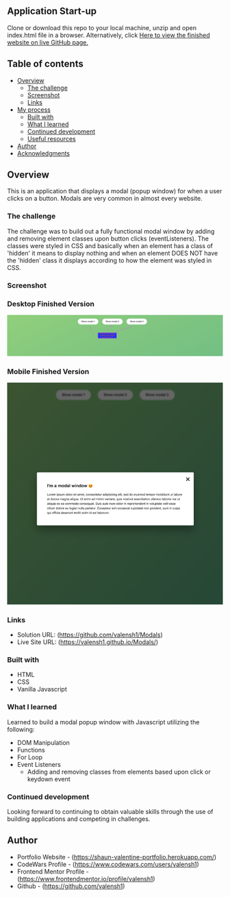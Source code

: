 ## Application Start-up

Clone or download this repo to your local machine, unzip and open index.html file in a browser.
Alternatively, click [Here to view the finished website on live GitHub page.]( hhttps://valensh1.github.io/Modals/ )
<br>

## Table of contents

- [Overview](#overview)
  - [The challenge](#the-challenge)
  - [Screenshot](#screenshot)
  - [Links](#links)
- [My process](#my-process)
  - [Built with](#built-with)
  - [What I learned](#what-i-learned)
  - [Continued development](#continued-development)
  - [Useful resources](#useful-resources)
- [Author](#author)
- [Acknowledgments](#acknowledgments)

## Overview
This is an application that displays a modal (popup window) for when a user clicks on a button. Modals are very common in almost every website.

### The challenge

The challenge was to build out a fully functional modal window by adding and removing element classes upon button clicks (eventListeners). The classes were styled in CSS and basically when an element has a class of 'hidden' it means to display nothing and when an element DOES NOT have the 'hidden' class it displays according to how the element was styled in CSS. 

### Screenshot

### Desktop Finished Version
![screenshot of finished project](Screenshot1.png?raw=true "screenshot of finished project")

### Mobile Finished Version
![screenshot of finished project](Screenshot2.png?raw=true?raw=true "screenshot of finished project")

### Links

- Solution URL: (https://github.com/valensh1/Modals)
- Live Site URL: (https://valensh1.github.io/Modals/)

### Built with

- HTML
- CSS
- Vanilla Javascript

### What I learned

Learned to build a modal popup window with Javascript utilizing the following:
- DOM Manipulation
- Functions
- For Loop
- Event Listeners
  - Adding and removing classes from elements based upon click or keydown event

### Continued development

Looking forward to continuing to obtain valuable skills through the use of building applications and competing in challenges.

## Author

- Portfolio Website - (https://shaun-valentine-portfolio.herokuapp.com/)
- CodeWars Profile - (https://www.codewars.com/users/valensh1)
- Frontend Mentor Profile - (https://www.frontendmentor.io/profile/valensh1)
- Github - (https://github.com/valensh1)

